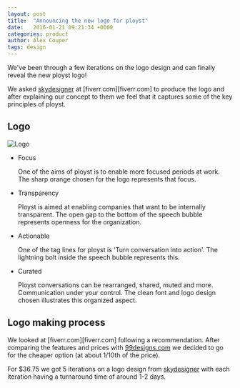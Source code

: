 ```yaml
---
layout: post
title:  "Announcing the new logo for ployst"
date:   2016-01-21 09:21:34 +0000
categories: product
author: Alex Couper
tags: design
---
```


We've been through a few iterations on the logo design and can finally reveal
the new ployst logo!

We asked [skydesigner][skydesigner] at
[fiverr.com][fiverr.com] to produce the logo and after explaining our concept
to them we feel that it captures some of the key principles of ployst.

## Logo

![Logo](/assets/images/logo.png)

 - Focus

   One of the aims of ployst is to enable more focused periods at work. The
   sharp orange chosen for the logo represents that focus.

 - Transparency

   Ployst is aimed at enabling companies that want to be internally
   transparent. The open gap to the bottom of the speech bubble represents
   openness for the organization.

 - Actionable

   One of the tag lines for ployst is 'Turn conversation into action'. The
   lightning bolt inside the speech bubble represents this.

 - Curated

   Ployst conversations can be rearranged, shared, muted and more.
   Communication under your control. The clean font and logo design chosen
   illustrates this organized aspect.


## Logo making process

We looked at [fiverr.com][fiverr.com] following a recommendation. After
comparing the features and prices with [99designs.com][99designs] we decided
to go for the cheaper option (at about 1/10th of the price).

For $36.75 we got 5 iterations on a logo design from [skydesigner][skydesigner]
with each iteration having a turnaround time of around 1-2 days.


[skydesigner]: https://www.fiverr.com/skydesigner
[fiver.com]: https://www.fiverr.com
[99designs]: https://99designs.com
